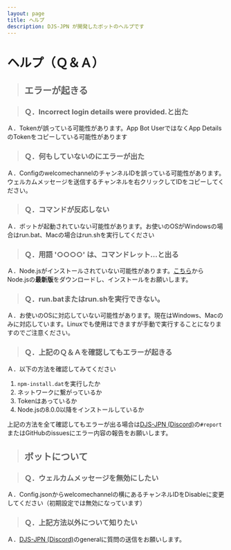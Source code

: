 ```yaml
---
layout: page
title: ヘルプ
description: DJS-JPN が開発したボットのヘルプです
---
```

# ヘルプ（Ｑ＆Ａ）

> ## エラーが起きる

> ### Ｑ．Incorrect login details were provided.と出た
Ａ．Tokenが誤っている可能性があります。App Bot UserではなくApp DetailsのTokenをコピーしている可能性があります

> ### Ｑ．何もしていないのにエラーが出た
Ａ．ConfigのwelcomechannelのチャンネルIDを誤っている可能性があります。ウェルカムメッセージを送信するチャンネルを右クリックしてIDをコピーしてください。

> ### Ｑ．コマンドが反応しない
Ａ．ボットが起動されていない可能性があります。お使いのOSがWindowsの場合はrun.bat、Macの場合はrun.shを実行してください

> ### Ｑ．用語 '○○○○' は、コマンドレット...と出る
Ａ．Node.jsがインストールされていない可能性があります。[こちら](https://nodejs.org/ja/)からNode.jsの**最新版**をダウンロードし、インストールをお願いします。

> ### Ｑ．run.batまたはrun.shを実行できない。
Ａ．お使いのOSに対応していない可能性があります。現在はWindows、Macのみに対応しています。Linuxでも使用はできますが手動で実行することになりますのでご注意ください。

> ### Ｑ．上記のＱ＆Ａを確認してもエラーが起きる
Ａ．以下の方法を確認してみてください
1. `npm-install.dat`を実行したか
2. ネットワークに繋がっているか
3. Tokenはあっているか
4. Node.jsの8.0.0以降をインストールしているか

上記の方法を全て確認してもエラーが出る場合は[DJS-JPN (Discord)](https://discord.gg/DbTpjXV)の`#report`またはGitHubのissuesにエラー内容の報告をお願いします。

> ## ボットについて

> ### Ｑ．ウェルカムメッセージを無効にしたい
Ａ．Config.jsonからwelcomechannelの横にあるチャンネルIDをDisableに変更してください（初期設定では無効になっています）

> ### Ｑ．上記方法以外について知りたい
Ａ．[DJS-JPN (Discord)](https://discord.gg/DbTpjXV)のgeneralに質問の送信をお願いします。

